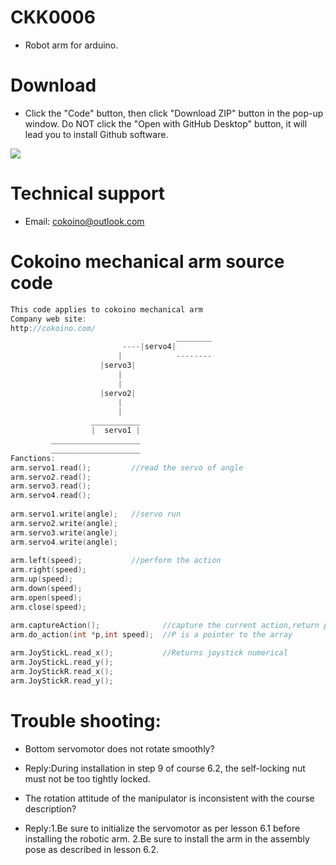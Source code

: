 # CKK0006
- Robot arm for arduino.
# Download
- Click the "Code" button, then click "Download ZIP" button in the pop-up window. Do NOT click the "Open with GitHub Desktop" button, it will lead you to install Github software.

![](https://github.com/Cokoino/CKK0006/raw/master/download.png)

# Technical support
- Email: cokoino@outlook.com

# Cokoino mechanical arm source code
```c++
This code applies to cokoino mechanical arm
Company web site:
http://cokoino.com/
                                     ________
                         ----|servo4| 
                        |            --------
                    |servo3|   
                        |
                        |
                    |servo2|
                        |
                        |
                  ___________
                  |  servo1 |
         ____________________
         ____________________
Fanctions:
arm.servo1.read();         //read the servo of angle
arm.servo2.read();
arm.servo3.read();
arm.servo4.read();
 
arm.servo1.write(angle);   //servo run
arm.servo2.write(angle);
arm.servo3.write(angle);
arm.servo4.write(angle);
 
arm.left(speed);           //perform the action 
arm.right(speed);
arm.up(speed);
arm.down(speed);
arm.open(speed);
arm.close(speed);

arm.captureAction();              //capture the current action,return pointer array
arm.do_action(int *p,int speed);  //P is a pointer to the array
 
arm.JoyStickL.read_x();           //Returns joystick numerical
arm.JoyStickL.read_y();
arm.JoyStickR.read_x();
arm.JoyStickR.read_y();
```

# Trouble shooting:
- Bottom servomotor does not rotate smoothly?
- Reply:During installation in step 9 of course 6.2, the self-locking nut must not be too tightly locked.

- The rotation attitude of the manipulator is inconsistent with the course description?
- Reply:1.Be sure to initialize the servomotor as per lesson 6.1 before installing the robotic arm.  2.Be sure to install the arm in the assembly pose as described in lesson 6.2.
